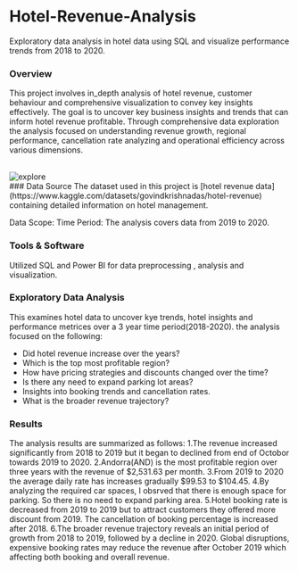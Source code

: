 # Hotel-Revenue-Analysis
Exploratory data analysis in hotel data using SQL and visualize performance trends from 2018 to 2020.



### Overview
This project involves in_depth analysis of hotel revenue, customer behaviour and comprehensive visualization to convey key insights effectively. The goal is to uncover key business insights and trends that can inform hotel revenue profitable. Through comprehensive data exploration the analysis focused on understanding revenue growth, regional performance, cancellation rate analyzing and operational efficiency across various dimensions. 

<br>
<img align="center" alt="explore"  src="https://github.com/user-attachments/assets/612ff517-30c5-40e4-8ff4-90a7943a7a7e">


<br>
### Data Source
The dataset used in this project is [hotel revenue data](https://www.kaggle.com/datasets/govindkrishnadas/hotel-revenue) containing detailed information on hotel management.

Data Scope:
Time Period: The analysis covers data from 2019 to 2020.

### Tools & Software
Utilized SQL and Power BI for data preprocessing , analysis and visualization.


### Exploratory Data Analysis
This examines hotel data to uncover kye trends, hotel insights and performance metrices over a 3 year time period(2018-2020).
the analysis focused on the following:

- Did hotel revenue increase over the years?
- Which is the top most profitable region?
- How have pricing strategies and discounts changed over the time?
- Is there any need to expand parking lot areas?
- Insights into booking trends and cancellation rates.
- What is the broader revenue trajectory?


### Results
The analysis results are summarized as follows:
1.The revenue increased significantly from 2018 to 2019 but it began to declined from end of Octobor towards 2019 to 2020.
2.Andorra(AND) is the most profitable region over three years with the revenue of $2,531.63 per month.
3.From 2019 to 2020  the average daily rate has increases gradually $99.53 to $104.45.
4.By analyzing the required car spaces, I obsrved that there is enough space for parking. So there is no need to expand parking area.
5.Hotel booking rate is decreased from 2019 to 2019 but to attract customers they offered more discount from 2019. The cancellation of booking percentage is increased after 2018.
6.The broader revenue trajectory reveals an initial period of growth from 2018 to 2019, followed by a decline in 2020. Global disruptions, expensive booking rates may reduce the revenue after October 2019 which affecting both booking and overall revenue.
